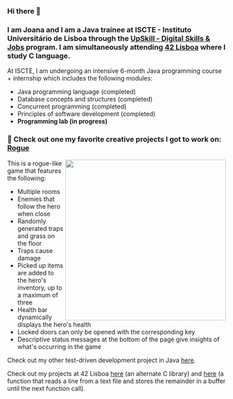 ### Hi there 👋

<h3>I am Joana and I am a Java trainee at ISCTE - Instituto Universitário de Lisboa through the <a href="https://upskill.pt/" target="blank">UpSkill - Digital Skills & Jobs</a> program. I am simultaneously attending <a href="https://www.42lisboa.com/">42 Lisboa</a> where I study C language.</h3>

At ISCTE, I am undergoing an intensive 6-month Java programming course + internship which includes the following modules:
- Java programming language (completed)
- Database concepts and structures (completed)
- Concurrent programming (completed)
- Principles of software development (completed)
- <b>Programming lab (in progress)</b>



<h3>🌱 Check out one my favorite creative projects I got to work on: <a href="https://github.com/IronJoo/Rogue_UPskill2022_v1_Joana_Ferro">Rogue</a></h3>

<img align='right' src="https://i.imgur.com/mUufNCC.png" width=370>

This is a rogue-like game that features the following:
- Multiple rooms
- Enemies that follow the hero when close
- Randomly generated traps and grass on the floor
- Traps cause damage
- Picked up items are added to the hero's inventory, up to a maximum of three
- Health bar dynamically displays the hero's health
- Locked doors can only be opened with the corresponding key
- Descriptive status messages at the bottom of the page give insights of what's occurring in the game

Check out my other test-driven development project in Java <a href='https://github.com/IronJoo/FinanceManager_UPskill2022_v1_Joana_Ferro'>here</a>.

Check out my projects at 42 Lisboa <a href='https://github.com/IronJoo/42-libft'>here</a> (an alternate C library) and <a href='https://github.com/IronJoo/get_next_line'>here</a> (a function that reads a line from a text file and stores the remainder in a buffer until the next function call).
